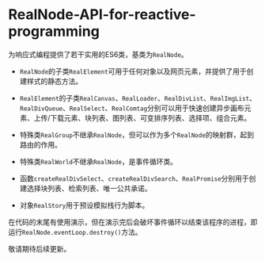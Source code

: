# RealNode-API-for-reactive-programming
为响应式编程提供了若干实用的ES6类，基类为`RealNode`。

- `RealNode`的子类`RealElement`可用于任何对象以及网页元素，并提供了用于创建样式的静态方法。

- `RealElement`的子类`RealCanvas`、`RealLoader`、`RealDivList`、`RealImgList`、`RealDivQueue`、`RealSelect`、`RealComtag`分别可以用于快速创建异步画布元素、上传/下载元素、块列表、图列表、可变排序列表、选择项、组合元素。

- 特殊类`RealGroup`不继承`RealNode`，但可以作为多个`RealNode`的映射群，起到路由的作用。

- 特殊类`RealWorld`不继承`RealNode`，是事件循环类。

- 函数`createRealDivSelect`、`createRealDivSearch`、`RealPromise`分别用于创建选择块列表、检索列表、唯一公共承诺。

- 对象`RealStory`用于预设模拟栈行为脚本。

在代码的末尾有使用演示，但在演示完后会破坏事件循环以结束该程序的进程，即运行`RealNode.eventLoop.destroy()`方法。

敬请期待后续更新。

